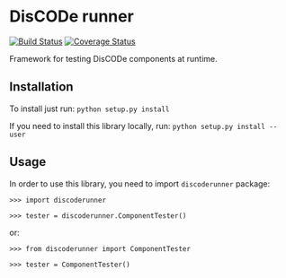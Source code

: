 # DisCODe runner

[![Build Status](https://travis-ci.org/qiubix/DisCODeRunner.svg?branch=master)](https://travis-ci.org/qiubix/DisCODeRunner)
[![Coverage Status](https://coveralls.io/repos/github/qiubix/DisCODeRunner/badge.svg?branch=master)](https://coveralls.io/github/qiubix/DisCODeRunner?branch=master)

Framework for testing DisCODe components at runtime.

## Installation
To install just run:
`python setup.py install`

If you need to install this library locally, run:
`python setup.py install --user`

## Usage
In order to use this library, you need to import `discoderunner` package:

`>>> import discoderunner`

`>>> tester = discoderunner.ComponentTester()`

or:

`>>> from discoderunner import ComponentTester`

`>>> tester = ComponentTester()`


